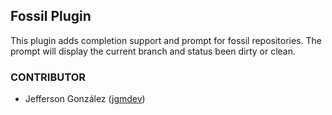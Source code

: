 ## Fossil Plugin

This plugin adds completion support and prompt for fossil repositories. The
prompt will display the current branch and status been dirty or clean.

### CONTRIBUTOR

-   Jefferson González ([jgmdev](HTTPS://GitHub.Com/jgmdev))
